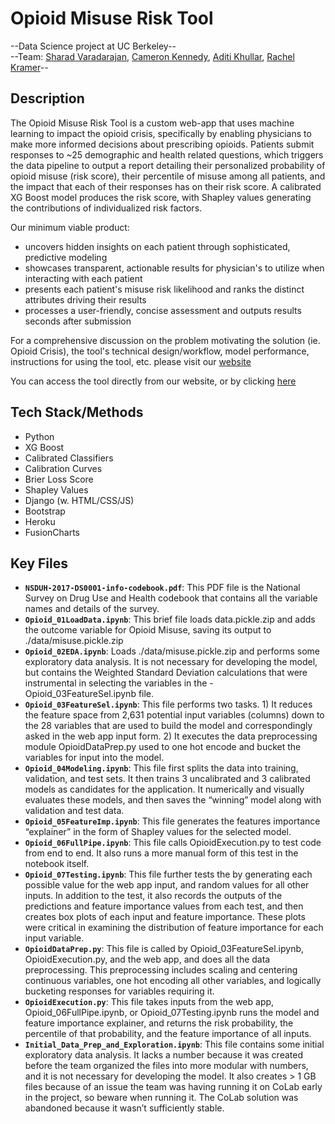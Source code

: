 # Opioid Misuse Risk Tool

--Data Science project at UC Berkeley--  
--Team: [Sharad Varadarajan](https://www.linkedin.com/in/sharadv/), [Cameron Kennedy](https://www.linkedin.com/in/cameron-kennedy-profile/), [Aditi Khullar](https://www.linkedin.com/in/aditikhullar/), [Rachel Kramer](https://www.linkedin.com/in/rachel-kramer-483b5936/)--  


Description
-----------

The Opioid Misuse Risk Tool is a custom web-app that uses machine learning to impact the opioid crisis, specifically by enabling physicians to make more informed decisions about prescribing opioids. Patients submit responses to ~25 demographic and health related questions, which triggers the data pipeline to output a report detailing their personalized probability of opioid misuse (risk score), their percentile of misuse among all patients, and the impact that each of their responses has on their risk score. A calibrated XG Boost model produces the risk score, with Shapley values generating the contributions of individualized risk factors.

Our minimum viable product:

- uncovers hidden insights on each patient through sophisticated, predictive modeling
- showcases transparent, actionable results for physician's to utilize when interacting with each patient
- presents each patient's misuse risk likelihood and ranks the distinct attributes driving their results
- processes a user-friendly, concise assessment and outputs results seconds after submission

For a comprehensive discussion on the problem motivating the solution (ie. Opioid Crisis), the tool's technical design/workflow, model performance, instructions for using the tool, etc. please visit our [website](https://opioidmisuserisk.github.io/)

You can access the tool directly from our website, or by clicking [here](https://opioidrisk.herokuapp.com/polls)

Tech Stack/Methods
-----------

- Python
- XG Boost
- Calibrated Classifiers
- Calibration Curves
- Brier Loss Score
- Shapley Values
- Django (w. HTML/CSS/JS)
- Bootstrap
- Heroku
- FusionCharts

Key Files
-----------

- **`NSDUH-2017-DS0001-info-codebook.pdf`**: This PDF file is the National Survey on Drug Use and Health codebook that contains all the variable names and details of the survey.
- **`Opioid_01LoadData.ipynb`**: This brief file loads data.pickle.zip and adds the outcome variable for Opioid Misuse, saving its output to ./data/misuse.pickle.zip
- **`Opioid_02EDA.ipynb`**: Loads ./data/misuse.pickle.zip and performs some exploratory data analysis. It is not necessary for developing the model, but contains the Weighted Standard Deviation calculations that were instrumental in selecting the variables in the - Opioid_03FeatureSel.ipynb file.
- **`Opioid_03FeatureSel.ipynb`**: This file performs two tasks. 1) It reduces the feature space from 2,631 potential input variables (columns) down to the 28 variables that are used to build the model and correspondingly asked in the web app input form. 2) It executes the data preprocessing module OpioidDataPrep.py used to one hot encode and bucket the variables for input into the model.
- **`Opioid_04Modeling.ipynb`**: This file first splits the data into training, validation, and test sets. It then trains 3 uncalibrated and 3 calibrated models as candidates for the application. It numerically and visually evaluates these models, and then saves the “winning” model along with validation and test data.
- **`Opioid_05FeatureImp.ipynb`**: This file generates the features importance “explainer” in the form of Shapley values for the selected model.
- **`Opioid_06FullPipe.ipynb`**: This file calls OpioidExecution.py to test code from end to end. It also runs a more manual form of this test in the notebook itself.
- **`Opioid_07Testing.ipynb`**: This file further tests the by generating each possible value for the web app input, and random values for all other inputs. In addition to the test, it also records the outputs of the predictions and feature importance values from each test, and then creates box plots of each input and feature importance. These plots were critical in examining the distribution of feature importance for each input variable.
- **`OpioidDataPrep.py`**: This file is called by Opioid_03FeatureSel.ipynb, OpioidExecution.py, and the web app, and does all the data preprocessing. This preprocessing includes scaling and centering continuous variables, one hot encoding all other variables, and logically bucketing responses for variables requiring it.
- **`OpioidExecution.py`**: This file takes inputs from the web app, Opioid_06FullPipe.ipynb, or Opioid_07Testing.ipynb runs the model and feature importance explainer, and returns the risk probability, the percentile of that probability, and the feature importance of all inputs.
- **`Initial_Data_Prep_and_Exploration.ipynb`**: This file contains some initial exploratory data analysis. It lacks a number because it was created before the team organized the files into more modular with numbers, and it is not necessary for developing the model. It also creates > 1 GB files because of an issue the team was having running it on CoLab early in the project, so beware when running it. The CoLab solution was abandoned because it wasn’t sufficiently stable.

